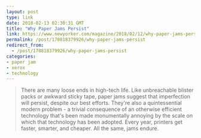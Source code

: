 ```yaml
---
layout: post
type: link
date: 2018-02-13 02:30:31 GMT
title: "Why Paper Jams Persist"
link: https://www.newyorker.com/magazine/2018/02/12/why-paper-jams-persist
permalink: /post/170818379926/why-paper-jams-persist
redirect_from: 
  - /post/170818379926/why-paper-jams-persist
categories:
- paper jam
- xerox
- technology
---
```

<blockquote>There are many loose ends in high-tech life. Like unbreachable blister packs or awkward sticky tape, paper jams suggest that imperfection will persist, despite our best efforts. They're also a quintessential modern problem - a trivial consequence of an otherwise efficient technology that's been made monumentally annoying by the scale on which that technology has been adopted. Every year, printers get faster, smarter, and cheaper. All the same, jams endure.</blockquote>